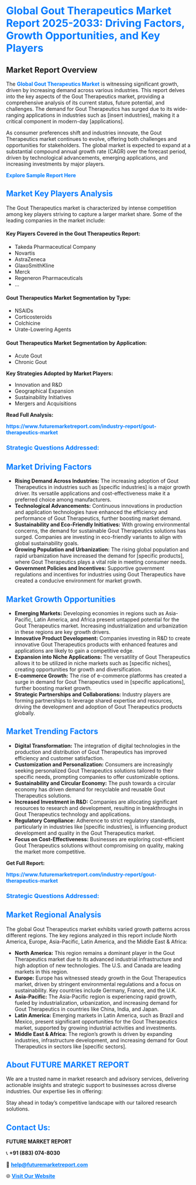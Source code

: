 <h1 style="color: #007BFF;">Global Gout Therapeutics Market Report 2025-2033: Driving Factors, Growth Opportunities, and Key Players</h1>

<section id="overview">
<h2>Market Report Overview</h2>
<p>The <a href="https://www.futuremarketreport.com/industry-report/gout-therapeutics-market" style="color: #007BFF; text-decoration: none;"><strong>Global Gout Therapeutics Market</strong></a> is witnessing significant growth, driven by increasing demand across various industries. This report delves into the key aspects of the Gout Therapeutics market, providing a comprehensive analysis of its current status, future potential, and challenges. The demand for Gout Therapeutics has surged due to its wide-ranging applications in industries such as [insert industries], making it a critical component in modern-day [applications].</p>
<p>As consumer preferences shift and industries innovate, the Gout Therapeutics market continues to evolve, offering both challenges and opportunities for stakeholders. The global market is expected to expand at a substantial compound annual growth rate (CAGR) over the forecast period, driven by technological advancements, emerging applications, and increasing investments by major players.</p>
</section>

<section id="overview">
<p><a href="https://www.futuremarketreport.com/request-sample/reportId=104076" style="color: #007BFF; text-decoration: none;"><strong>Explore Sample Report Here</strong></a></p>
</section>

<section id="key-players">
<h2 style="color: #007BFF;">Market Key Players Analysis</h2>
<p>The Gout Therapeutics market is characterized by intense competition among key players striving to capture a larger market share. Some of the leading companies in the market include:</p>
<h4>Key Players Covered in the Gout Therapeutics Report:</h4>
<ul><li>Takeda Pharmaceutical Company</li><li>Novartis</li><li>AstraZeneca</li><li>GlaxoSmithKline</li><li>Merck</li><li>Regeneron Pharmaceuticals</li><li>...</li></ul>
<h4>Gout Therapeutics Market Segmentation by Type:</h4>
<ul><li>NSAIDs</li><li>Corticosteroids</li><li>Colchicine</li><li>Urate-Lowering Agents</li></ul>

<h4>Gout Therapeutics Market Segmentation by Application:</h4>
<ul><li>Acute Gout</li><li>Chronic Gout</li></ul>
<p><strong>Key Strategies Adopted by Market Players:</strong></p>
<ul>
<li>Innovation and R&D</li>
<li>Geographical Expansion</li>
<li>Sustainability Initiatives</li>
<li>Mergers and Acquisitions</li>
</ul>
</section>

<section>
<p><strong>Read Full Analysis: </strong></p><a href="https://www.futuremarketreport.com/industry-report/gout-therapeutics-market" style="color: #007BFF; text-decoration: none;"><strong>https://www.futuremarketreport.com/industry-report/gout-therapeutics-market</strong></a>
<h3 style="color: #007BFF;">Strategic Questions Addressed:</h3>
</section>

<section id="driving-factors">
<h2 style="color: #007BFF;">Market Driving Factors</h2>
<ul>
<li><strong>Rising Demand Across Industries:</strong> The increasing adoption of Gout Therapeutics in industries such as [specific industries] is a major growth driver. Its versatile applications and cost-effectiveness make it a preferred choice among manufacturers.</li>
<li><strong>Technological Advancements:</strong> Continuous innovations in production and application technologies have enhanced the efficiency and performance of Gout Therapeutics, further boosting market demand.</li>
<li><strong>Sustainability and Eco-Friendly Initiatives:</strong> With growing environmental concerns, the demand for sustainable Gout Therapeutics solutions has surged. Companies are investing in eco-friendly variants to align with global sustainability goals.</li>
<li><strong>Growing Population and Urbanization:</strong> The rising global population and rapid urbanization have increased the demand for [specific products], where Gout Therapeutics plays a vital role in meeting consumer needs.</li>
<li><strong>Government Policies and Incentives:</strong> Supportive government regulations and incentives for industries using Gout Therapeutics have created a conducive environment for market growth.</li>
</ul>
</section>

<section id="growth-opportunities">
<h2 style="color: #007BFF;">Market Growth Opportunities</h2>
<ul>
<li><strong>Emerging Markets:</strong> Developing economies in regions such as Asia-Pacific, Latin America, and Africa present untapped potential for the Gout Therapeutics market. Increasing industrialization and urbanization in these regions are key growth drivers.</li>
<li><strong>Innovative Product Development:</strong> Companies investing in R&D to create innovative Gout Therapeutics products with enhanced features and applications are likely to gain a competitive edge.</li>
<li><strong>Expansion into Niche Applications:</strong> The versatility of Gout Therapeutics allows it to be utilized in niche markets such as [specific niches], creating opportunities for growth and diversification.</li>
<li><strong>E-commerce Growth:</strong> The rise of e-commerce platforms has created a surge in demand for Gout Therapeutics used in [specific applications], further boosting market growth.</li>
<li><strong>Strategic Partnerships and Collaborations:</strong> Industry players are forming partnerships to leverage shared expertise and resources, driving the development and adoption of Gout Therapeutics products globally.</li>
</ul>
</section>

<section id="trending-factors">
<h2 style="color: #007BFF;">Market Trending Factors</h2>
<ul>
<li><strong>Digital Transformation:</strong> The integration of digital technologies in the production and distribution of Gout Therapeutics has improved efficiency and customer satisfaction.</li>
<li><strong>Customization and Personalization:</strong> Consumers are increasingly seeking personalized Gout Therapeutics solutions tailored to their specific needs, prompting companies to offer customizable options.</li>
<li><strong>Sustainability and Circular Economy:</strong> The push towards a circular economy has driven demand for recyclable and reusable Gout Therapeutics solutions.</li>
<li><strong>Increased Investment in R&D:</strong> Companies are allocating significant resources to research and development, resulting in breakthroughs in Gout Therapeutics technology and applications.</li>
<li><strong>Regulatory Compliance:</strong> Adherence to strict regulatory standards, particularly in industries like [specific industries], is influencing product development and quality in the Gout Therapeutics market.</li>
<li><strong>Focus on Cost-Effectiveness:</strong> Businesses are exploring cost-efficient Gout Therapeutics solutions without compromising on quality, making the market more competitive.</li>
</ul>
</section>

<section>
<p><strong>Get Full Report: </strong></p><a href="https://www.futuremarketreport.com/industry-report/gout-therapeutics-market" style="color: #007BFF; text-decoration: none;"><strong>https://www.futuremarketreport.com/industry-report/gout-therapeutics-market</strong></a>
<h3 style="color: #007BFF;">Strategic Questions Addressed:</h3>
</section>


<section id="regional-analysis">
<h2 style="color: #007BFF;">Market Regional Analysis</h2>
<p>The global Gout Therapeutics market exhibits varied growth patterns across different regions. The key regions analyzed in this report include North America, Europe, Asia-Pacific, Latin America, and the Middle East & Africa:</p>
<ul>
<li><strong>North America:</strong> This region remains a dominant player in the Gout Therapeutics market due to its advanced industrial infrastructure and high adoption of new technologies. The U.S. and Canada are leading markets in this region.</li>
<li><strong>Europe:</strong> Europe has witnessed steady growth in the Gout Therapeutics market, driven by stringent environmental regulations and a focus on sustainability. Key countries include Germany, France, and the U.K.</li>
<li><strong>Asia-Pacific:</strong> The Asia-Pacific region is experiencing rapid growth, fueled by industrialization, urbanization, and increasing demand for Gout Therapeutics in countries like China, India, and Japan.</li>
<li><strong>Latin America:</strong> Emerging markets in Latin America, such as Brazil and Mexico, present significant opportunities for the Gout Therapeutics market, supported by growing industrial activities and investments.</li>
<li><strong>Middle East & Africa:</strong> The region’s growth is driven by expanding industries, infrastructure development, and increasing demand for Gout Therapeutics in sectors like [specific sectors].</li>
</ul>
</section>

<footer>
<h2 style="color: #007BFF;">About FUTURE MARKET REPORT</h2>
<p>We are a trusted name in market research and advisory services, delivering actionable insights and strategic support to businesses across diverse industries. Our expertise lies in offering:</p>

<p>Stay ahead in today’s competitive landscape with our tailored research solutions.</p>

<h2 style="color: #007BFF;">Contact Us:</h2>
<p><strong>FUTURE MARKET REPORT</strong></p>
<p>📞 <strong>+91 (883) 074-8030</strong></p>
<p>📧 <strong><a href="mailto:help@futuremarketreport.com" style="color: #007BFF;">help@futuremarketreport.com</a></strong></p>
<p>🌐 <strong><a href="https://www.futuremarketreport.com/" style="color: #007BFF;">Visit Our Website</a></strong></p>
</footer>